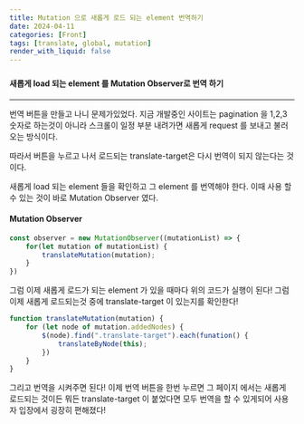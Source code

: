 ```yaml
---
title: Mutation 으로 새롭게 로드 되는 element 번역하기
date: 2024-04-11
categories: [Front]
tags: [translate, global, mutation]
render_with_liquid: false
---
```

### 
#### 새롭게 load 되는 element 를 Mutation Observer로 번역 하기
---
번역 버튼을 만들고 나니 문제가있었다. 지금 개발중인 사이트는 pagination 을 1,2,3 숫자로 하는것이 아니라 스크롤이 일정 부분 내려가면 새롭게 request 를 보내고 불러오는 방식이다.

따라서 버튼을 누르고 나서 로드되는 translate-target은 다시 번역이 되지 않는다는 것이다.

새롭게 load 되는 element 들을 확인하고 그 element 를 번역해야 한다. 이때 사용 할 수 있는 것이 바로
Mutation Observer 였다.

#### Mutation Observer

```js
const observer = new MutationObserver((mutationList) => {
	for(let mutation of mutationList) {
		translateMutation(mutation);
	}
})
```

그럼 이제 새롭게 로드가 되는 element 가 있을 때마다 위의 코드가 실행이 된다! 그럼 이제 새롭게 로드되는것 중에 translate-target 이 있는지를 확인한다!
```js
function translateMutation(mutation) {
	for (let node of mutation.addedNodes) {
		$(node).find(".translate-target").each(funation() {
			translateByNode(this);
		})
	}
}
```

그리고 번역을 시켜주면 된다! 이제 번역 버튼을 한번 누르면 그 페이지 에서는 새롭게 로드되는 것이든 뭐든 translate-target 이 붙었다면 모두 번역을 할 수 있게되어 사용자 입장에서 굉장히 편해졌다!